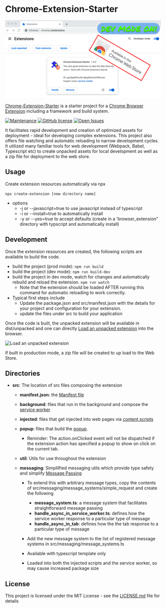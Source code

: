# Chrome-Extension-Starter

![Social Preview](https://raw.githubusercontent.com/albertpatterson/chrome-extension-starter/master/docs/social_preview2.png)

[Chrome-Extension-Starter](https://github.com/albertpatterson/chrome-extension-starter) is a starter project for a [Chrome Browser Extension](https://developer.chrome.com/docs/extensions/) including a framework and build system.

[![Maintenance](https://img.shields.io/maintenance/yes/2022)](https://github.com/albertpatterson/chrome-extension-starter/graphs/commit-activity) [![GitHub license](https://img.shields.io/github/license/albertpatterson/chrome-extension-starter)](https://github.com/albertpatterson/chrome-extension-starter/blob/master/LICENSE) [![Open Issues](https://img.shields.io/github/issues/albertpatterson/chrome-extension-starter)](https://github.com/albertpatterson/chrome-extension-starter/issues)

It facilitates rapid development and creation of optimized assets for deployment - ideal for developing complex extensions. This project also offers file watching and automatic reloading to narrow development cycles. It utilized many familiar tools for web development (Webpack, Babel, Typescript etc) to create unpacked assets for local development as well as a zip file for deployment to the web store.

## Usage

Create extension resources automatically via npx

`npx create-extension [new directory name]`

- options
  - -j or --javascript=true to use javascript instead of typescript
  - -i or --install=true to automatically install
  - -y or --yes=true to accept defaults (create in a 'browser_extension" directory with typscript and automatically install)

## Development

Once the extension resources are created, the following scripts are available to build the code.

- build the project (prod mode): `npm run build`
- build the project (dev mode): `npm run build-dev`
- build the project in dev mode, watch for changes and automatically rebuild and reload the extension. `npm run watch`
  - Note that the extension should be loaded AFTER running this command for automatic reloading to work correctly.
- Typical first steps include
  - Update the package.json and src/manifest.json with the details for your project and configuration for your extension.
  - update the files under src to build your application

Once the code is built, the unpacked extension will be available in dist/unpacked and one can directly [Load an unpacked extension](https://developer.chrome.com/docs/extensions/mv3/getstarted/#unpacked) into the browser.

![Load an unpacked extension](https://wd.imgix.net/image/BhuKGJaIeLNPW9ehns59NfwqKxF2/vOu7iPbaapkALed96rzN.png?auto=format&w=571)

If built in production mode, a zip file will be created to up load to the Web Store.

## Directories

- <b>src</b>: The location of src files composing the extension

  - <b>manifest.json</b>: the [Manifest file](https://developer.chrome.com/docs/extensions/mv3/manifest/)
  - <b>background</b>: files that run in the background and compose the [service worker](https://developer.chrome.com/docs/extensions/mv3/service_workers/)
  - <b>injected</b>: files that get injected into web pages via [content scripts](https://developer.chrome.com/docs/extensions/mv3/content_scripts/)
  - <b>popup</b>: files that build the [popup](https://developer.chrome.com/docs/extensions/reference/action/#popup).
    - Reminder: The action.onClicked event will not be dispatched if the extension action has specified a popup to show on click on the current tab.
  - <b>util</b>: Utils for use throughout the extension
  - <b>messaging</b>: Simplilfied messaging utils which provide type safety and simplify [Message Passing](https://developer.chrome.com/docs/extensions/mv3/messaging/)

    - To extend this with arbitrary message types, copy the contents of src/messaging/message_systems/simple_request and create the following

      - <b>message_system.ts</b>: a message system that facilitates straightforward message passing
      - <b>handle_async_in_service_worker.ts</b>: defines how the service worker response to a particular type of message
      - <b>handle_async_in_tab</b>: defines how the the tab response to a particular type of message

    - Add the new message system to the list of registered message systems in src/messaging/message_systems.ts
    - Available with typescript template only
    - Loaded into both the injected scripts and the service worker, so may cause increased package size

## License

This project is licensed under the MIT License - see the [LICENSE.md](LICENSE) file for details
